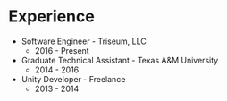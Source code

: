 # Experience
* Software Engineer - Triseum, LLC
  * 2016 - Present
* Graduate Technical Assistant - Texas A&M University
  * 2014 - 2016
* Unity Developer - Freelance
  * 2013 - 2014

